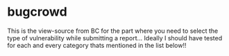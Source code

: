 # bugcrowd
This is the view-source from BC for the part where you need to select the type of vulnerability while submitting a report... Ideally I should have tested for each and every category thats mentioned in the list below!!
